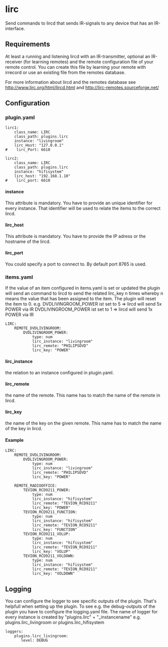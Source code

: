 # lirc

Send commands to lircd that sends IR-signals to any device that has an IR-interface.

## Requirements

At least a running and listening lircd with an IR-transmitter, optional an IR-receiver (for learning remotes) and the remote configuration
file of your remote control. You can create this file by learning your remote with irrecord or use an existing file from the remotes database.

For more information about lircd and the remotes database see http://www.lirc.org/html/lircd.html and http://lirc-remotes.sourceforge.net/


## Configuration

### plugin.yaml

```
lirc1:
    class_name: LIRC
    class_path: plugins.lirc
    instance: "livingroom"
    lirc_Host: "127.0.0.1"
#    lirc_Port: 6610

lirc2:
    class_name: LIRC
    class_path: plugins.lirc
    instance: "hifisystem"
    lirc_host: "192.168.1.10"
#    lirc_port: 6610
```

#### instance
This attribute is mandatory. You have to provide an unique identifier for every instance. That identifier will be used to relate the items to the
correct lircd.

#### lirc_host
This attribute is mandatory. You have to provide the IP adress or the hostname of the lircd.

#### lirc_port
You could specify a port to connect to. By default port 8765 is used.


### items.yaml

If the value of an item configured in items.yaml is set or updated the plugin will send an command to lircd to send the related lirc_key n times
whereby n means the value that has been assigned to the item. The plugin will reset the item to 0.
e.g. DVDLIVINGROOM_POWER ist set to 5  => lircd will send 5x POWER via IR
     DVDLIVINGROOM_POWER ist set to 1  => lircd will send 1x POWER via IR


```
LIRC:
    REMOTE_DVDLIVINGROOM:
        DVDLIVINGROOM_POWER:
            type: num
            lirc_instance: "livingroom"
            lirc_remote: "PHILIPSDVD"
            lirc_key: "POWER"
```

#### lirc_instance
the relation to an instance configured in plugin.yaml.

#### lirc_remote
the name of the remote. This name has to match the name of the remote in lircd.

#### lirc_key
the name of the key on the given remote. This name has to match the name of the key in lircd.

#### Example
```
LIRC:
    REMOTE_DVDLIVINGROOM:
        DVDLIVINGROOM_POWER:
            type: num
            lirc_instance: "livingroom"
            lirc_remote: "PHILIPSDVD"
            lirc_key: "POWER"

    REMOTE_RADIOOFFICE:
        TEVION_RCD9211_POWER:
            type: num
            lirc_instance: "hifisystem"
            lirc_remote: "TEVION_RCD9211"
            lirc_key: "POWER"
        TEVION_RCD9211_FUNCTION:
            type: num
            lirc_instance: "hifisystem"
            lirc_remote: "TEVION_RCD9211"
            lirc_key: "FUNCTION"
        TEVION_RCD9211_VOLUP:
            type: num
            lirc_instance: "hifisystem"
            lirc_remote: "TEVION_RCD9211"
            lirc_key: "VOLUP"
        TEVION_RCD9211_VOLDOWN:
            type: num
            lirc_instance: "hifisystem"
            lirc_remote: "TEVION_RCD9211"
            lirc_key: "VOLDOWN"
```

## Logging

You can configure the logger to see specific outputs of the plugin. That's helpfull when setting up the plugin. To see e.g. the debug-outputs of
the plugin you have to configure the logging.yaml file. The name of logger for every instance is created by "plugins.lirc" + "_instancename" 
e.g. plugins.lirc_livingroom or plugins.lirc_hifisystem


```
loggers:
    plugins.lirc_livingroom:
       level: DEBUG
```